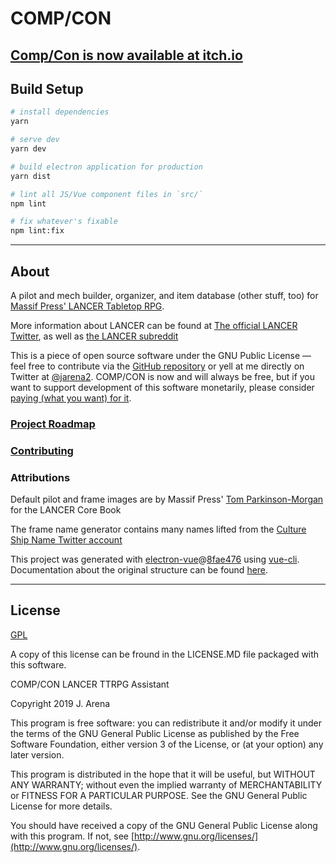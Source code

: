 # COMP/CON

## [Comp/Con is now available at itch.io](https://beeftime.itch.io/compcon)

## Build Setup

``` bash
# install dependencies
yarn

# serve dev
yarn dev

# build electron application for production
yarn dist

# lint all JS/Vue component files in `src/`
npm lint

# fix whatever's fixable
npm lint:fix

```

---

## About
  
  A pilot and mech builder, organizer, and item database (other stuff, too) for [Massif Press' LANCER Tabletop RPG](https://massif-press.itch.io/lancer-core-book).

  More information about LANCER can be found at [The official LANCER Twitter](https://twitter.com/lancer_rpg), as well as [the LANCER subreddit](https://www.reddit.com/r/LancerRPG/)</a>

  This is a piece of open source software under the GNU Public License — feel free to contribute via the [GitHub repository](https://github.com/jarena3/compcon) or yell at me directly on Twitter at [@jarena2](https://www.twitter.com/jarena2)</a>.
  COMP/CON is now and will always be free, but if you want to support development of this software monetarily, please consider [paying (what you want) for it](https://beeftime.itch.io/compcon)</a>.

### [Project Roadmap](https://github.com/jarena3/compcon/wiki/Roadmap)

### [Contributing](https://github.com/jarena3/compcon/wiki/Getting-Started)

### Attributions

  Default pilot and frame images are by Massif Press' [Tom Parkinson-Morgan](https://twitter.com/orbitaldropkick) for the LANCER Core Book

  The frame name generator contains many names lifted from the [Culture Ship Name Twitter account](https://twitter.com/cultureshipname)

  This project was generated with [electron-vue](https://github.com/SimulatedGREG/electron-vue)@[8fae476](https://github.com/SimulatedGREG/electron-vue/tree/8fae4763e9d225d3691b627e83b9e09b56f6c935) using [vue-cli](https://github.com/vuejs/vue-cli). Documentation about the original structure can be found [here](https://simulatedgreg.gitbooks.io/electron-vue/content/index.html).

  ---

## License

[GPL](https://www.gnu.org/licenses/gpl-3.0.en.html)

A copy of this license can be fround in the LICENSE.MD file packaged with this software.

COMP/CON LANCER TTRPG Assistant

Copyright 2019 J. Arena

This program is free software: you can redistribute it and/or modify
it under the terms of the GNU General Public License as published by
the Free Software Foundation, either version 3 of the License, or
(at your option) any later version.

This program is distributed in the hope that it will be useful,
but WITHOUT ANY WARRANTY; without even the implied warranty of
MERCHANTABILITY or FITNESS FOR A PARTICULAR PURPOSE. See the
GNU General Public License for more details.

You should have received a copy of the GNU General Public License
along with this program. If not, see [http://www.gnu.org/licenses/](http://www.gnu.org/licenses/).